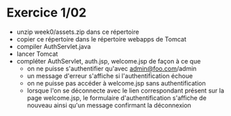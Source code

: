 # Exercice 1/02

* unzip week0/assets.zip dans ce répertoire
* copier ce répertoire dans le répertoire webapps de Tomcat
* compiler AuthServlet.java
* lancer Tomcat
* compléter AuthServlet, auth.jsp, welcome.jsp de façon à ce que
  * on ne puisse s'authentifier qu'avec admin@foo.com/admin
  * un message d'erreur s'affiche si l'authentification échoue
  * on ne puisse pas accéder à welcome.jsp sans authentification
  * lorsque l'on se déconnecte avec le lien correspondant présent sur la page welcome.jsp, le formulaire d'authentification s'affiche de nouveau ainsi qu'un message confirmant la déconnexion
